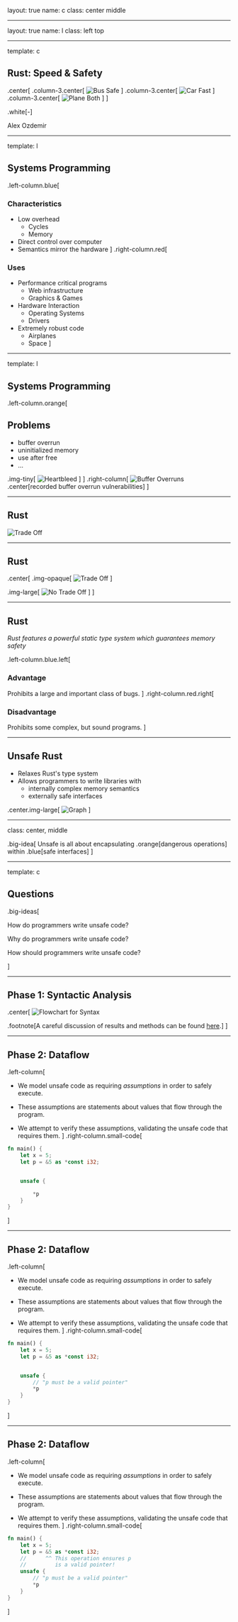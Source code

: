 layout: true
name: c
class: center middle

---

layout: true
name: l
class: left top

---

template: c

## Rust: Speed & Safety

.center[
.column-3.center[
![Bus][bus]
Safe
]
.column-3.center[
![Car][car]
Fast
]
.column-3.center[
![Plane][plane]
Both
]
]

.white[-]

Alex Ozdemir

---

template: l

## Systems Programming

.left-column.blue[
### Characteristics
* Low overhead
   * Cycles
   * Memory
* Direct control over computer
* Semantics mirror the hardware
]
.right-column.red[
### Uses
* Performance critical programs
   * Web infrastructure
   * Graphics & Games
* Hardware Interaction
   * Operating Systems
   * Drivers
* Extremely robust code
   * Airplanes
   * Space
]

---

template: l

## Systems Programming

.left-column.orange[
## Problems
* buffer overrun
* uninitialized memory
* use after free
* ...

.img-tiny[
![Heartbleed][heartbleed]
]
]
.right-column[
![Buffer Overruns][overruns]
.center[recorded buffer overrun vulnerabilities]
]

---

## Rust

![Trade Off][trade-off]

---

## Rust

.center[
.img-opaque[
![Trade Off][trade-off]
]

.img-large[
![No Trade Off][no-trade-off]
]
]

---

## Rust

_Rust features a powerful static type system which guarantees memory safety_

.left-column.blue.left[
### Advantage

Prohibits a large and important class of bugs.
]
.right-column.red.right[
### Disadvantage

Prohibits some complex,
but sound programs.
]

---

## Unsafe Rust

* Relaxes Rust's type system
* Allows programmers to write libraries with
    * internally complex memory semantics
    * externally safe interfaces

.center.img-large[
![Graph][graph]
]

---

class: center, middle

.big-idea[
Unsafe is all about encapsulating .orange[dangerous operations] within
.blue[safe interfaces]
]

---

template: c

## Questions

.big-ideas[

How do programmers write unsafe code?

Why do programmers write unsafe code?

How should programmers write unsafe code?

]

---

## Phase 1: Syntactic Analysis
.center[
![Flowchart for Syntax][syntax]

.footnote[A careful discussion of results and methods can be found [here][blog].]
]

---

## Phase 2: Dataflow

.left-column[
* We model unsafe code as requiring _assumptions_ in order to safely execute.

* These assumptions are statements about values that flow through the program.

* We attempt to verify these assumptions, validating the unsafe code that
requires them.
]
.right-column.small-code[
```rust
fn main() {
    let x = 5;
    let p = &5 as *const i32;


    unsafe {

        *p
    }
}
```
]

---

## Phase 2: Dataflow

.left-column[
* We model unsafe code as requiring _assumptions_ in order to safely execute.

* These assumptions are statements about values that flow through the program.

* We attempt to verify these assumptions, validating the unsafe code that
requires them.
]
.right-column.small-code[
```rust
fn main() {
    let x = 5;
    let p = &5 as *const i32;


    unsafe {
        // "p must be a valid pointer"
        *p
    }
}
```
]

---

## Phase 2: Dataflow

.left-column[
* We model unsafe code as requiring _assumptions_ in order to safely execute.

* These assumptions are statements about values that flow through the program.

* We attempt to verify these assumptions, validating the unsafe code that
requires them.
]
.right-column.small-code[
```rust
fn main() {
    let x = 5;
    let p = &5 as *const i32;
    //      ^^ This operation ensures p
    //         is a valid pointer!
    unsafe {
        // "p must be a valid pointer"
        *p
    }
}
```
]

[plane]: http://orig13.deviantart.net/d271/f/2012/203/6/f/airplane_by_paullus23-d58794k.jpg
[car]: http://resources.carsguide.com.au/styles/cg_hero_large/s3/Mitsubishi-Mirage-sedan-(4).jpg
[bus]: http://farm5.staticflickr.com/4002/4551273440_b8253f2383_z.jpg
[heartbleed]: https://upload.wikimedia.org/wikipedia/commons/d/dc/Heartbleed.svg
[overruns]: /images/2016-07-26-buffer-overruns.png
[trade-off]: https://docs.google.com/drawings/d/1DUug8LxqRalnfckaHwUTd8tyxWMxDn2Aubqr6v8-DyY/pub?w=894&h=134
[no-trade-off]: https://i.imgur.com/nNSYO84.png
[graph]: https://cdn-images-1.medium.com/max/400/1*Q9n58avTamrRmY66Ne0Hug.png
[blog]: https://alex-ozdemir.github.io/rust/unsafe/unsafe-in-rust-syntactic-patterns/
[syntax]: https://docs.google.com/drawings/d/1LIeBdnuG-N0ilCzbl_Dl38Auku6xJb0CqNZQyzQ_NGc/pub?w=1210&h=367
